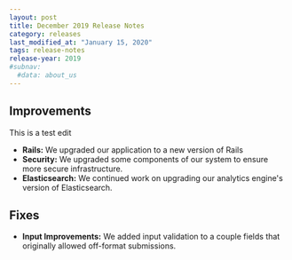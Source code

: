 ```yaml
---
layout: post
title: December 2019 Release Notes
category: releases
last_modified_at: "January 15, 2020"
tags: release-notes
release-year: 2019
#subnav:
  #data: about_us
---
```


## Improvements
This is a test edit
* **Rails:** We upgraded our application to a new version of Rails
* **Security:** We upgraded some components of our system to ensure more secure infrastructure.
* **Elasticsearch:** We continued work on upgrading our analytics engine's version of Elasticsearch.

## Fixes

* **Input Improvements:** We added input validation to a couple fields that originally allowed off-format submissions.
